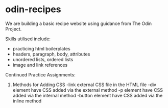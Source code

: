 # odin-recipes

We are building a basic recipe website using guidance from The Odin Project.

Skills utilised include:

- practicing html boilerplates
- headers, paragraph, body, attributes
- unordered lists, ordered lists
- image and link references

Continued Practice Assignments:

1. Methods for Adding CSS
    -link external CSS file in the HTML file
    -div element have CSS added via the external method
    -p element have CSS added via the internal method
    -button element have CSS added via the inline method